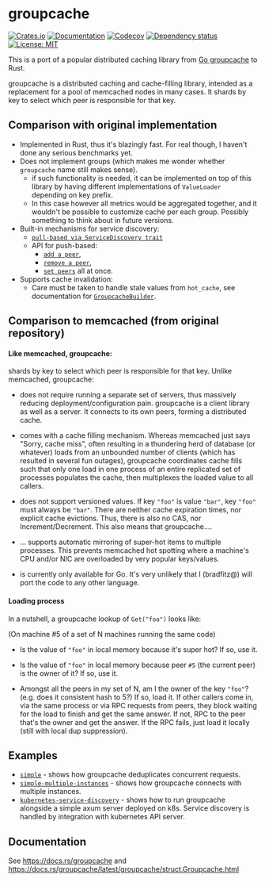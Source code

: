 # groupcache
[![Crates.io](https://img.shields.io/crates/v/groupcache.svg)](https://crates.io/crates/groupcache)
[![Documentation](https://docs.rs/groupcache/badge.svg)](https://docs.rs/groupcache)
[![Codecov](https://codecov.io/gh/petroniuss/groupcache/main/graph/badge.svg)](https://codecov.io/gh/petroniuss/groupcache)
[![Dependency status](https://deps.rs/repo/github/petroniuss/groupcache/status.svg)](https://deps.rs/repo/github/petroniuss/groupcache)
[![License: MIT](https://img.shields.io/badge/License-MIT-blue.svg)](https://opensource.org/licenses/MIT)

This is a port of a popular distributed caching library from [Go groupcache](https://github.com/golang/groupcache) to Rust. 

groupcache is a distributed caching and cache-filling library, intended as a replacement for a pool of memcached nodes in many cases. It shards by key to select which peer is responsible for that key.

## Comparison with original implementation
- Implemented in Rust, thus it's blazingly fast. For real though, I haven't done any serious benchmarks yet.
- Does not implement groups (which makes me wonder whether `groupcache` name still makes sense).
  - if such functionality is needed, it can be implemented on top of this library by having different implementations of `ValueLoader` depending on key prefix.
  - In this case however all metrics would be aggregated together, and it wouldn't be possible to customize cache per each group. Possibly something to think about in future versions.
- Built-in mechanisms for service discovery:
  - [`pull-based via ServiceDiscovery trait`](https://docs.rs/groupcache/latest/groupcache/trait.ServiceDiscovery.html)
  - API for push-based: 
    - [`add a peer`](https://docs.rs/groupcache/latest/groupcache/struct.Groupcache.html#method.add_peer), 
    - [`remove a peer`](https://docs.rs/groupcache/latest/groupcache/struct.Groupcache.html#method.remove_peer),
    - [`set peers`](https://docs.rs/groupcache/latest/groupcache/struct.Groupcache.html#method.set_peers) all at once.
- Supports cache invalidation:
  - Care must be taken to handle stale values from `hot_cache`, see documentation for [`GroupcacheBuilder`](https://docs.rs/groupcache/latest/groupcache/struct.GroupcacheBuilder.html).

## Comparison to memcached (from original repository)

#### Like memcached, groupcache:
shards by key to select which peer is responsible for that key. Unlike memcached, groupcache:
- does not require running a separate set of servers, thus massively reducing deployment/configuration pain. groupcache is a client library as well as a server. It connects to its own peers, forming a distributed cache.

- comes with a cache filling mechanism. Whereas memcached just says "Sorry, cache miss", often resulting in a thundering herd of database (or whatever) loads from an unbounded number of clients (which has resulted in several fun outages), groupcache coordinates cache fills such that only one load in one process of an entire replicated set of processes populates the cache, then multiplexes the loaded value to all callers.

- does not support versioned values. If key `"foo"` is value `"bar"`, key `"foo"` must always be `"bar"`. There are neither cache expiration times, nor explicit cache evictions. Thus, there is also no CAS, nor Increment/Decrement. This also means that groupcache....

- ... supports automatic mirroring of super-hot items to multiple processes. This prevents memcached hot spotting where a machine's CPU and/or NIC are overloaded by very popular keys/values.

- is currently only available for Go. It's very unlikely that I (bradfitz@) will port the code to any other language.

#### Loading process
In a nutshell, a groupcache lookup of `Get("foo")` looks like:

(On machine #5 of a set of N machines running the same code)

- Is the value of `"foo"` in local memory because it's super hot? If so, use it.

- Is the value of `"foo"` in local memory because peer `#5` (the current peer) is the owner of it? If so, use it.

- Amongst all the peers in my set of N, am I the owner of the key `"foo"`? (e.g. does it consistent hash to 5?) If so, load it. If other callers come in, via the same process or via RPC requests from peers, they block waiting for the load to finish and get the same answer. If not, RPC to the peer that's the owner and get the answer. If the RPC fails, just load it locally (still with local dup suppression).

## Examples
 - [`simple`](https://github.com/Petroniuss/groupcache/tree/main/examples/simple/src/main.rs) - shows how groupcache deduplicates concurrent requests.
 - [`simple-multiple-instances`](https://github.com/Petroniuss/groupcache/tree/main/examples/simple-multiple-instances/src/main.rs) - shows how groupcache connects with multiple instances.
 - [`kubernetes-service-discovery`](https://github.com/Petroniuss/groupcache/tree/main/examples/kubernetes-service-discovery) - shows how to run groupcache alongside a simple axum server deployed on k8s. Service discovery is handled by integration with kubernetes API server.

## Documentation
See <https://docs.rs/groupcache> and <https://docs.rs/groupcache/latest/groupcache/struct.Groupcache.html>

